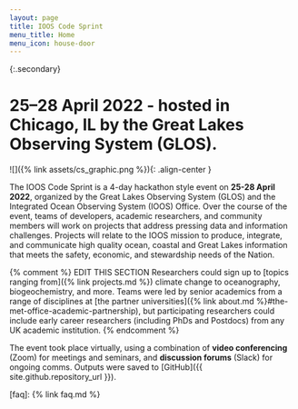 ```yaml
---
layout: page
title: IOOS Code Sprint
menu_title: Home
menu_icon: house-door
---
```


{:.secondary}
# **25–28 April 2022** - hosted in Chicago, IL by the Great Lakes Observing System (GLOS).

![]({% link assets/cs_graphic.png %}){: .align-center }

The IOOS Code Sprint is a 4-day hackathon style event on **25-28 April 2022**, organized by the Great Lakes Observing System (GLOS) and the Integrated Ocean Observing System (IOOS) Office. Over the course of the event, teams of developers, academic researchers, and community members will work on projects that address pressing data and information challenges. Projects will relate to the IOOS mission to produce, integrate, and communicate high quality ocean, coastal and Great Lakes information that meets the safety, economic, and stewardship needs of the Nation.


{% comment %}
EDIT THIS SECTION
Researchers could sign up to [topics ranging from]({% link projects.md %})
climate change to oceanography, biogeochemistry, and more. Teams were led by
senior academics from a range of disciplines at
[the partner universities]({% link about.md %}#the-met-office-academic-partnership),
but participating researchers could include early career researchers
(including PhDs and Postdocs) from any UK academic institution.
{% endcomment %}

The event took place virtually, using a combination of **video conferencing**
(Zoom) for meetings and seminars, and **discussion forums** (Slack) for ongoing
comms. Outputs were saved to [GitHub]({{ site.github.repository_url }}).

[faq]: {% link faq.md %}

